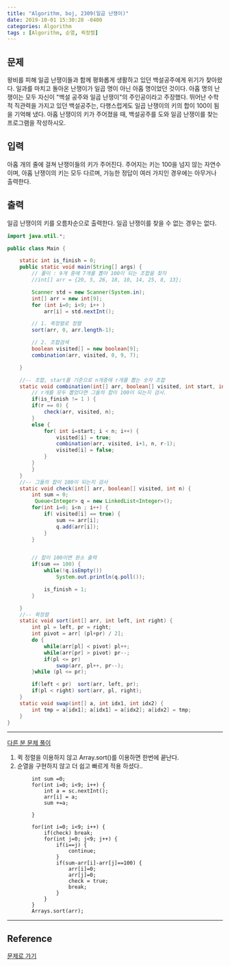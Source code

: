 ```yaml
---
title: "Algorithm, boj, 2309(일곱 난쟁이)"
date: 2019-10-01 15:30:28 -0400
categories: Algorithm
tags : [Algorithm, 순열, 퀵정렬]
---
```

## 문제
 왕비를 피해 일곱 난쟁이들과 함께 평화롭게 생활하고 있던 백설공주에게 위기가 찾아왔다. 일과를 마치고 돌아온 난쟁이가 일곱 명이 아닌 아홉 명이었던 것이다.
아홉 명의 난쟁이는 모두 자신이 "백설 공주와 일곱 난쟁이"의 주인공이라고 주장했다. 뛰어난 수학적 직관력을 가지고 있던 백설공주는, 다행스럽게도 일곱 난쟁이의 키의 합이 100이 됨을 기억해 냈다.
아홉 난쟁이의 키가 주어졌을 때, 백설공주를 도와 일곱 난쟁이를 찾는 프로그램을 작성하시오.

## 입력
아홉 개의 줄에 걸쳐 난쟁이들의 키가 주어진다. 주어지는 키는 100을 넘지 않는 자연수이며, 아홉 난쟁이의 키는 모두 다르며, 가능한 정답이 여러 가지인 경우에는 아무거나 출력한다.

## 출력
일곱 난쟁이의 키를 오름차순으로 출력한다. 일곱 난쟁이를 찾을 수 없는 경우는 없다.

```java
import java.util.*;

public class Main {

	static int is_finish = 0;
	public static void main(String[] args) {
		// 풀이 : 9개 중에 7개를 뽑아 100이 되는 조합을 찾자
		//int[] arr = {20, 5, 26, 18, 10, 14, 25, 8, 13};

		Scanner std = new Scanner(System.in);
		int[] arr = new int[9];
		for (int i=0; i<9; i++ )
			arr[i] = std.nextInt();

		// 1. 퀵정렬로 정렬
		sort(arr, 0, arr.length-1);

		// 2. 조합검색
		boolean visited[] = new boolean[9];
		combination(arr, visited, 0, 9, 7);

	}

	//-- 조합, start를 기준으로 n개중에 r개를 뽑는 숫자 조합
	static void combination(int[] arr, boolean[] visited, int start, int n, int r) {
		// r개를 모두 뽑았다면 그들의 합이 100이 되는지 검사.
		if(is_finish != 1 ) {
		if(r == 0) {
			check(arr, visited, n);
		}
		else {
			for( int i=start; i < n; i++) {
				visited[i] = true;
				combination(arr, visited, i+1, n, r-1);
				visited[i] = false;
			}
		}
		}
	}
	//-- 그들의 합이 100이 되는지 검사
	static void check(int[] arr, boolean[] visited, int n) {
		int sum = 0;
		 Queue<Integer> q = new LinkedList<Integer>();
		for(int i=0; i<n ; i++) {
			if( visited[i] == true) {
				sum += arr[i];
				q.add(arr[i]);
			}
		}


		// 합이 100이면 원소 출력
		if(sum == 100) {
			while(!q.isEmpty())
				System.out.println(q.poll());

			is_finish = 1;
		}

	}
	//-- 퀵정렬
	static void sort(int[] arr, int left, int right) {
		int pl = left, pr = right;
		int pivot = arr[ (pl+pr) / 2];
		do {
			while(arr[pl] < pivot) pl++;
			while(arr[pr] > pivot) pr--;
			if(pl <= pr)
				swap(arr, pl++, pr--);
		}while (pl <= pr);

		if(left < pr)  sort(arr, left, pr);
		if(pl < right) sort(arr, pl, right);
	}
	static void swap(int[] a, int idx1, int idx2) {
		int tmp = a[idx1]; a[idx1] = a[idx2]; a[idx2] = tmp;
	}
}
```
---
[다른 분 문제 풀이](https://oper6210.tistory.com/135)
1. 퀵 정렬을 이용하지 않고 Array.sort()를 이용하면 한번에 끝난다.
2. 순열을 구현하지 않고 더 쉽고 빠르게 적용 하셨다..
```
		int sum =0;
		for(int i=0; i<9; i++) {
			int a = sc.nextInt();
			arr[i] = a;
			sum +=a;

		}

		for(int i=0; i<9; i++) {
			if(check) break;
			for(int j=0; j<9; j++) {
				if(i==j) {
					continue;
				}
				if(sum-arr[i]-arr[j]==100) {
					arr[i]=0;
					arr[j]=0;
					check = true;
					break;
				}
			}
		}
		Arrays.sort(arr);
```


---
## Reference
[문제로 가기](https://www.acmicpc.net/problem/2309)
